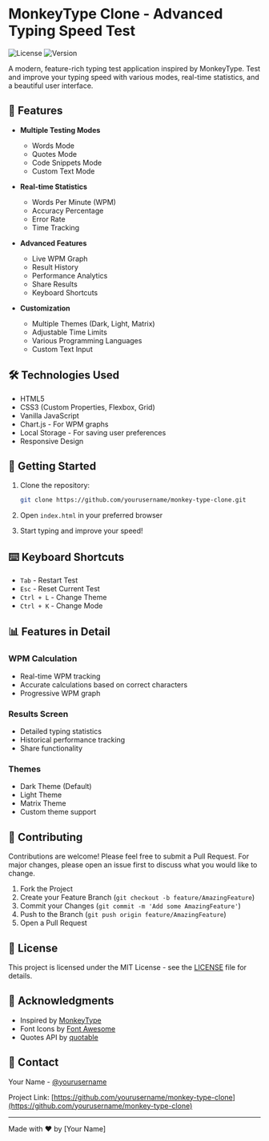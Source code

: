 # MonkeyType Clone - Advanced Typing Speed Test

![License](https://img.shields.io/badge/license-MIT-blue.svg)
![Version](https://img.shields.io/badge/version-1.0.0-green.svg)

A modern, feature-rich typing test application inspired by MonkeyType. Test and improve your typing speed with various modes, real-time statistics, and a beautiful user interface.

## 🚀 Features

- **Multiple Testing Modes**
  - Words Mode
  - Quotes Mode
  - Code Snippets Mode
  - Custom Text Mode

- **Real-time Statistics**
  - Words Per Minute (WPM)
  - Accuracy Percentage
  - Error Rate
  - Time Tracking

- **Advanced Features**
  - Live WPM Graph
  - Result History
  - Performance Analytics
  - Share Results
  - Keyboard Shortcuts

- **Customization**
  - Multiple Themes (Dark, Light, Matrix)
  - Adjustable Time Limits
  - Various Programming Languages
  - Custom Text Input

## 🛠️ Technologies Used

- HTML5
- CSS3 (Custom Properties, Flexbox, Grid)
- Vanilla JavaScript
- Chart.js - For WPM graphs
- Local Storage - For saving user preferences
- Responsive Design

## 🎯 Getting Started

1. Clone the repository:
   ```bash
   git clone https://github.com/yourusername/monkey-type-clone.git
   ```

2. Open `index.html` in your preferred browser

3. Start typing and improve your speed!

## ⌨️ Keyboard Shortcuts

- `Tab` - Restart Test
- `Esc` - Reset Current Test
- `Ctrl + L` - Change Theme
- `Ctrl + K` - Change Mode

## 📊 Features in Detail

### WPM Calculation
- Real-time WPM tracking
- Accurate calculations based on correct characters
- Progressive WPM graph

### Results Screen
- Detailed typing statistics
- Historical performance tracking
- Share functionality

### Themes
- Dark Theme (Default)
- Light Theme
- Matrix Theme
- Custom theme support

## 🤝 Contributing

Contributions are welcome! Please feel free to submit a Pull Request. For major changes, please open an issue first to discuss what you would like to change.

1. Fork the Project
2. Create your Feature Branch (`git checkout -b feature/AmazingFeature`)
3. Commit your Changes (`git commit -m 'Add some AmazingFeature'`)
4. Push to the Branch (`git push origin feature/AmazingFeature`)
5. Open a Pull Request

## 📝 License

This project is licensed under the MIT License - see the [LICENSE](LICENSE) file for details.

## 🙏 Acknowledgments

- Inspired by [MonkeyType](https://monkeytype.com/)
- Font Icons by [Font Awesome](https://fontawesome.com/)
- Quotes API by [quotable](https://github.com/lukePeavey/quotable)

## 📧 Contact

Your Name - [@yourusername](https://twitter.com/yourusername)

Project Link: [https://github.com/yourusername/monkey-type-clone](https://github.com/yourusername/monkey-type-clone)

---
Made with ❤️ by [Your Name]
